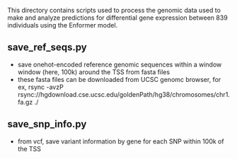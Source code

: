 This directory contains scripts used to process the genomic data used to make and analyze predictions for differential gene expression between 839 individuals using the Enformer model.


## save_ref_seqs.py
- save onehot-encoded reference genomic sequences within a window window (here, 100k) around the TSS from fasta files 
- these fasta files can be downloaded from UCSC genomc browser, for ex, rsync -avzP rsync://hgdownload.cse.ucsc.edu/goldenPath/hg38/chromosomes/chr1.fa.gz ./

## save_snp_info.py
- from vcf, save variant information by gene for each SNP within 100k of the TSS
